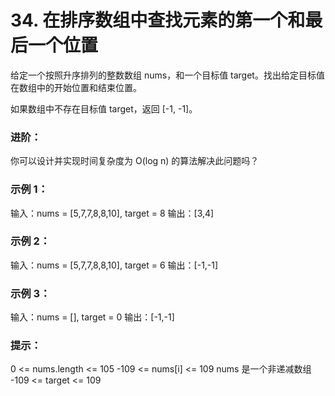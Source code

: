 
# 34. 在排序数组中查找元素的第一个和最后一个位置

给定一个按照升序排列的整数数组 nums，和一个目标值 target。找出给定目标值在数组中的开始位置和结束位置。

如果数组中不存在目标值 target，返回 [-1, -1]。

### 进阶：

你可以设计并实现时间复杂度为 O(log n) 的算法解决此问题吗？
 

### 示例 1：

输入：nums = [5,7,7,8,8,10], target = 8
输出：[3,4]

### 示例 2：

输入：nums = [5,7,7,8,8,10], target = 6
输出：[-1,-1]

### 示例 3：

输入：nums = [], target = 0
输出：[-1,-1]
 

### 提示：

0 <= nums.length <= 105
-109 <= nums[i] <= 109
nums 是一个非递减数组
-109 <= target <= 109
